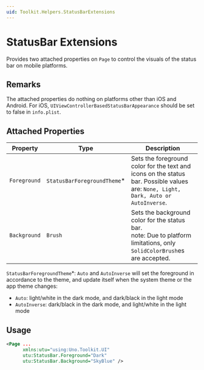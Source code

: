 ```yaml
---
uid: Toolkit.Helpers.StatusBarExtensions
---
```


# StatusBar Extensions

Provides two attached properties on `Page` to control the visuals of the status bar on mobile platforms.

## Remarks

The attached properties do nothing on platforms other than iOS and Android.
For iOS, `UIViewControllerBasedStatusBarAppearance` should be set to false in `info.plist`.

## Attached Properties

| Property     | Type                         | Description                                                                                                                        |
|--------------|------------------------------|------------------------------------------------------------------------------------------------------------------------------------|
| `Foreground` | `StatusBarForegroundTheme`\* | Sets the foreground color for the text and icons on the status bar. Possible values are: `None, Light, Dark, Auto or AutoInverse`. |
| `Background` | `Brush`                      | Sets the background color for the status bar. <br/> note: Due to platform limitations, only `SolidColorBrush`es are accepted.      |

`StatusBarForegroundTheme`\*: `Auto` and `AutoInverse` will set the foreground in accordance to the theme, and update itself when the system theme or the app theme changes:

- `Auto`: light/white in the dark mode, and dark/black in the light mode
- `AutoInverse`: dark/black in the dark mode, and light/white in the light mode

## Usage

```xml
<Page ...
      xmlns:utu="using:Uno.Toolkit.UI"
      utu:StatusBar.Foreground="Dark"
      utu:StatusBar.Background="SkyBlue" />
```
